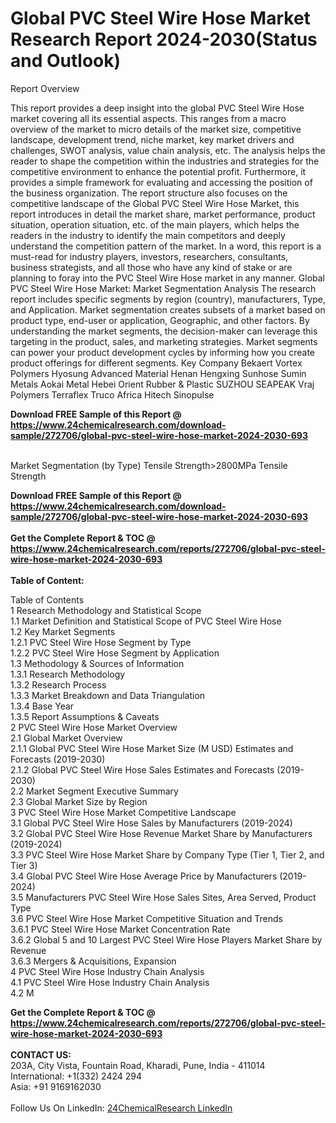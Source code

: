 <h1>Global PVC Steel Wire Hose Market Research Report 2024-2030(Status and Outlook)</h1><p>Report Overview</p><p>
This report provides a deep insight into the global PVC Steel Wire Hose market covering all its essential aspects. This ranges from a macro overview of the market to micro details of the market size, competitive landscape, development trend, niche market, key market drivers and challenges, SWOT analysis, value chain analysis, etc.
The analysis helps the reader to shape the competition within the industries and strategies for the competitive environment to enhance the potential profit. Furthermore, it provides a simple framework for evaluating and accessing the position of the business organization. The report structure also focuses on the competitive landscape of the Global PVC Steel Wire Hose Market, this report introduces in detail the market share, market performance, product situation, operation situation, etc. of the main players, which helps the readers in the industry to identify the main competitors and deeply understand the competition pattern of the market.
In a word, this report is a must-read for industry players, investors, researchers, consultants, business strategists, and all those who have any kind of stake or are planning to foray into the PVC Steel Wire Hose market in any manner.
Global PVC Steel Wire Hose Market: Market Segmentation Analysis
The research report includes specific segments by region (country), manufacturers, Type, and Application. Market segmentation creates subsets of a market based on product type, end-user or application, Geographic, and other factors. By understanding the market segments, the decision-maker can leverage this targeting in the product, sales, and marketing strategies. Market segments can power your product development cycles by informing how you create product offerings for different segments.
Key Company
Bekaert
Vortex Polymers
Hyosung Advanced Material
Henan Hengxing
Sunhose
Sumin Metals
Aokai Metal
Hebei Orient Rubber &amp; Plastic
SUZHOU SEAPEAK
Vraj Polymers
Terraflex
Truco Africa
Hitech
Sinopulse</p><div><b>Download FREE Sample of this Report @ 
            <a href="https://www.24chemicalresearch.com/download-sample/272706/global-pvc-steel-wire-hose-market-2024-2030-693">
            https://www.24chemicalresearch.com/download-sample/272706/global-pvc-steel-wire-hose-market-2024-2030-693</a></b></div><br><p>
Market Segmentation (by Type)
Tensile Strength&gt;2800MPa
Tensile Strength</p><div><b>Download FREE Sample of this Report @ 
            <a href="https://www.24chemicalresearch.com/download-sample/272706/global-pvc-steel-wire-hose-market-2024-2030-693">
            https://www.24chemicalresearch.com/download-sample/272706/global-pvc-steel-wire-hose-market-2024-2030-693</a></b></div><br><div><b>Get the Complete Report & TOC @ 
            <a href="https://www.24chemicalresearch.com/reports/272706/global-pvc-steel-wire-hose-market-2024-2030-693">
            https://www.24chemicalresearch.com/reports/272706/global-pvc-steel-wire-hose-market-2024-2030-693</a></b></div><br>
            <b>Table of Content:</b><p>Table of Contents<br />
1 Research Methodology and Statistical Scope<br />
1.1 Market Definition and Statistical Scope of PVC Steel Wire Hose<br />
1.2 Key Market Segments<br />
1.2.1 PVC Steel Wire Hose Segment by Type<br />
1.2.2 PVC Steel Wire Hose Segment by Application<br />
1.3 Methodology & Sources of Information<br />
1.3.1 Research Methodology<br />
1.3.2 Research Process<br />
1.3.3 Market Breakdown and Data Triangulation<br />
1.3.4 Base Year<br />
1.3.5 Report Assumptions & Caveats<br />
2 PVC Steel Wire Hose Market Overview<br />
2.1 Global Market Overview<br />
2.1.1 Global PVC Steel Wire Hose Market Size (M USD) Estimates and Forecasts (2019-2030)<br />
2.1.2 Global PVC Steel Wire Hose Sales Estimates and Forecasts (2019-2030)<br />
2.2 Market Segment Executive Summary<br />
2.3 Global Market Size by Region<br />
3 PVC Steel Wire Hose Market Competitive Landscape<br />
3.1 Global PVC Steel Wire Hose Sales by Manufacturers (2019-2024)<br />
3.2 Global PVC Steel Wire Hose Revenue Market Share by Manufacturers (2019-2024)<br />
3.3 PVC Steel Wire Hose Market Share by Company Type (Tier 1, Tier 2, and Tier 3)<br />
3.4 Global PVC Steel Wire Hose Average Price by Manufacturers (2019-2024)<br />
3.5 Manufacturers PVC Steel Wire Hose Sales Sites, Area Served, Product Type<br />
3.6 PVC Steel Wire Hose Market Competitive Situation and Trends<br />
3.6.1 PVC Steel Wire Hose Market Concentration Rate<br />
3.6.2 Global 5 and 10 Largest PVC Steel Wire Hose Players Market Share by Revenue<br />
3.6.3 Mergers & Acquisitions, Expansion<br />
4 PVC Steel Wire Hose Industry Chain Analysis<br />
4.1 PVC Steel Wire Hose Industry Chain Analysis<br />
4.2 M</p><div><b>Get the Complete Report & TOC @ 
            <a href="https://www.24chemicalresearch.com/reports/272706/global-pvc-steel-wire-hose-market-2024-2030-693">
            https://www.24chemicalresearch.com/reports/272706/global-pvc-steel-wire-hose-market-2024-2030-693</a></b></div><br><b>CONTACT US:</b><br>
            203A, City Vista, Fountain Road, Kharadi, Pune, India - 411014<br>
            International: +1(332) 2424 294<br>
            Asia: +91 9169162030 <br><br>
            Follow Us On LinkedIn: <a href="https://www.linkedin.com/company/24chemicalresearch/">24ChemicalResearch LinkedIn</a>